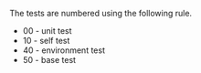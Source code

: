 The tests are numbered using the following rule.

- 00 - unit test
- 10 - self test
- 40 - environment test
- 50 - base test
